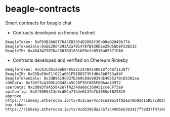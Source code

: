 # beagle-contracts
Smart contracts for beagle chat
- Contracts developed on Evmos Testnet
```
BeagleToken: 0xF03B3b68f7643EB3354D2098f30b00e02049b774
BeagleTokenSale:0xEE29d4293A2a701478fB930DEe29d56b8F53B115
BeagleIM: 0x4643429078a2363Bd1631bF8e2e8916a65371FA0
```
- Contracts developed and verified on Ethereum Rinkeby
```
BeagleToken: 0xCA3Cdb1a0eb8F0522C247B4148818fc4af1138f7
BeagleIM: 0xE5Da59eE1f021a601F91B83735fd0d8b8753a84f
BeagleTokenSale: 0x3dB9619C037D2A9C8de9839dE4955270c83382aa
shhData: 0x7b9f3cA109CaD348ca5C26F55C6B5F60Aae43972
userData: 0x2d093faA55842e7fA2348a86c368451cceCFf3a9
apiConfig: 0xDf50054C3e0cdBCa71b4eB137b7b4885d1B25819
approve
https://rinkeby.etherscan.io/tx/0x1cae74cc9ce29a14f92ea78b93d15057cd0190c7b72cc6dc00dfd5ed788daa4c
buy token
https://rinkeby.etherscan.io/tx/0xdd396da27672c490b66383417f79d37f47240ef96d9a807105fc26e4187d8218
```
